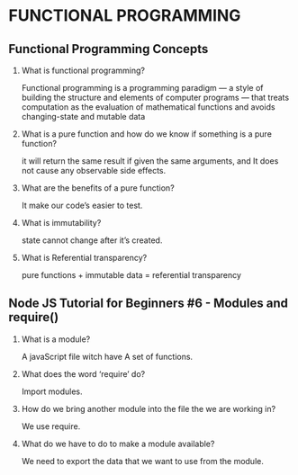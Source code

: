 # FUNCTIONAL PROGRAMMING


## Functional Programming Concepts
1. What is functional programming?

    Functional programming is a programming paradigm — a style of building the structure and elements of computer programs — that treats computation as the evaluation of mathematical functions and avoids changing-state and mutable data

2. What is a pure function and how do we know if something is a pure function?

    it will return the same result if given the same arguments, and It does not cause any observable side effects.

3. What are the benefits of a pure function?

    It make our code’s easier to test. 

4. What is immutability?

    state cannot change after it’s created.

5. What is Referential transparency?

    pure functions + immutable data = referential transparency

## Node JS Tutorial for Beginners #6 - Modules and require()
1. What is a module?

    A javaScript file witch have A set of functions.

2. What does the word ‘require’ do?

    Import modules.

3. How do we bring another module into the file the we are working in?

    We use require. 

4. What do we have to do to make a module available?

    We need to export the data that we want to use from the module.